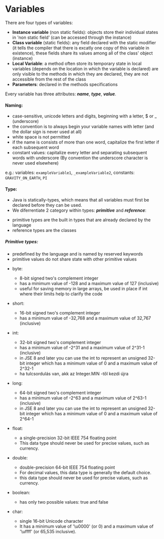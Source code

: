 # Variables

There are four types of variables:
- **Instance variable** (non static fields): objects store their individual states in 'non static field' (can be accessed through the instance)
- **Class variable** (static fields): any field declared with the static modifier (it tells the compiler that there is excatly one copy of this variable in existence), these fields share its values among all of the class' object (instance) 
- **Local Variable**: a method often store its temporary state in local variables (depends on the location in which the variable is declared)
	are only visible to the methods in which they are declared, they are not accessible from the rest of the class
- **Parameters**: declared in the methods specifications

Every variable has three attributes: ***name***, ***type***, ***value***.

#### Naming: 
- case-sensitive, unicode letters and digits, beginning with a letter, $ or _ (underscore)
- the convention is to always begin your variable names with letter (and the dollar sign is never used at all)
- white space is not permitted
- if the name is consists of more than one word, capitalize the first letter if each subsequent word
- constant values: capitalize every letter and separating subsequent words with underscore (By convention the underscore character is never used elsewhere) 

e.g.: variables: `exampleVariable1`, `_exampleVariable2`, constants: `GRAVITY_ON_EARTH`, `PI`

#### Type:
- Java is statically-types, which means that all variables must first be declared before they can be used.
- We diferrentiate 2 category within types: ***primitive*** and ***reference***:
+ primitive types are the built in types that are already declared by the language
+ reference types are the classes

##### Primitive types:
- predefined by the language and is named by reserved keywords
- primitive values do not share state with other primitive values

+ byte:     
    - 8-bit signed two's complement integer
    - has a minimum value of -128 and a maximum value of 127 (inclusive)
    - useful for saving memory in large arrays, be used in place if int where their limits help to clarify the code
				
+ short:    
    - 16-bit signed two's complement integer
    - has a minimum value of -32,768 and a maximum value of 32,767 (inclusive)

+ int:	    
    - 32-bit signed two's complement integer		
    - has a minimum value of -2^31 and a maximum value of 2^31-1 (inclusive)
    - in JSE 8 and later you can use the int to represent an unsigned 32-bit integer which has a minimum value of 0 and a maximum value of 2^32-1
    - ha tulcsordulás van, akk az Integer.MIN -től kezdi újra
		
+ long:	    
    - 64-bit signed two's complement integer		
    - has a minimum value of -2^63 and a maximum value of 2^63-1 (inclusive)
    - in JSE 8 and later you can use the int to represent an unsigned 32-bit integer which has a minimum value of 0 and a maximum value of 2^64-1
		
+ float:	
    - a single-precision 32-bit IEEE 754 floating point
    - This data type should never be used for precise values, such as currency.
		
+ double:   
    - double-precision 64-bit IEEE 754 floating point
    - For decimal values, this data type is generally the default choice.
    - this data type should never be used for precise values, such as currency.
		
+ boolean:  
    - has only two possible values: true and false
		
+ char:	    
    - single 16-bit Unicode character
    - It has a minimum value of '\u0000' (or 0) and a maximum value of '\uffff' (or 65,535 inclusive).


